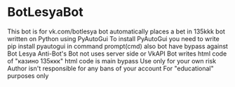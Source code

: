 # BotLesyaBot
This bot is for vk.com/botlesya
bot automatically places a bet in 135kkk
bot written on Python using PyAutoGui
To install PyAutoGui you need to write pip install pyautogui in command prompt(cmd)
also bot have bypass against Bot Lesya Anti-Bot's
Bot not uses server side or VkAPI
Bot writes html code of "казино 135ккк"
html code is main bypass
Use only for your own risk
Author isn't responsible for any bans of your account
For "educational" purposes only
